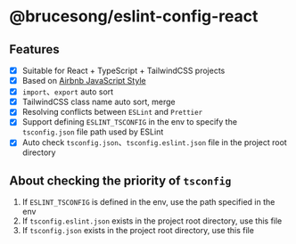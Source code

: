 # @brucesong/eslint-config-react

## Features

- [x] Suitable for React + TypeScript + TailwindCSS projects
- [x] Based on [Airbnb JavaScript Style](https://github.com/airbnb/javascript)
- [x] `import`、`export` auto sort
- [x] TailwindCSS class name auto sort, merge
- [x] Resolving conflicts between `ESLint` and `Prettier`
- [x] Support defining `ESLINT_TSCONFIG` in the env to specify the `tsconfig.json` file path used by ESLint
- [x] Auto check `tsconfig.json`、`tsconfig.eslint.json` file in the project root directory

## About checking the priority of `tsconfig`

1. If `ESLINT_TSCONFIG` is defined in the env, use the path specified in the env
2. If `tsconfig.eslint.json` exists in the project root directory, use this file
3. If `tsconfig.json` exists in the project root directory, use this file
